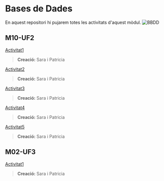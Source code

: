 # Bases de Dades
En aquest repositori hi pujarem totes les activitats d'aquest mòdul.
![BBDD](http://prologics.co/img/bd.png)

## M10-UF2
[Activitat1](https://github.com/saracaparros/BBDD/blob/master/M10-UF2/Activitat1/M10-UF2_Activitat1.md)  
>**Creació:** Sara i Patricia  

[Activitat2](https://github.com/saracaparros/BBDD/blob/master/M10-UF2/Activitat2/M10-UF2_Activitat2.md)  
>**Creació:** Sara i Patricia  

[Activitat3](https://github.com/saracaparros/BBDD/blob/master/M10-UF2/Activitat3/M10-UF2_Activitat3.md)  
>**Creació:** Sara i Patricia  

[Activitat4](https://github.com/saracaparros/BBDD/blob/master/M10-UF2/Activitat4/M10-UF2_Activitat4.md)  
>**Creació:** Sara i Patricia  

[Activitat5](https://github.com/saracaparros/BBDD/blob/master/M10-UF2/Activitat5/M10-UF2_Activitat5.md)  
>**Creació:** Sara i Patricia  

## M02-UF3
[Activitat1](https://github.com/saracaparros/BBDD/blob/master/M02-UF3/Activitat%201/M02-UF3_Activitat1.md)  
>**Creació:** Sara i Patricia  
